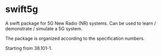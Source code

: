 # swift5g

A swift package for 5G New Radio (NR) systems. Can be used to learn / demonstrate / simulate a 5G system.

The package is organized according to the specification numbers.

Starting from 38.101-1.

